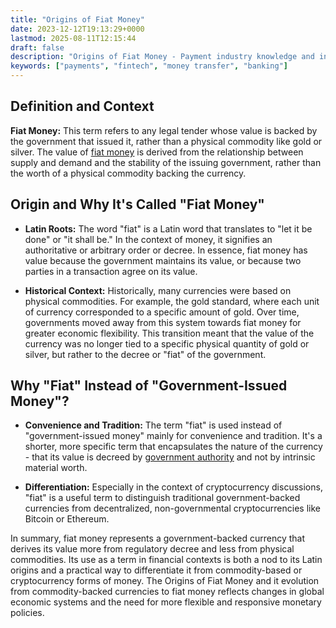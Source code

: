 ```yaml
---
title: "Origins of Fiat Money"
date: 2023-12-12T19:13:29+0000
lastmod: 2025-08-11T12:15:44
draft: false
description: "Origins of Fiat Money - Payment industry knowledge and insights"
keywords: ["payments", "fintech", "money transfer", "banking"]
---
```


## Definition and Context

**Fiat Money:** This term refers to any legal tender whose value is backed by the government that issued it, rather than a physical commodity like gold or silver. The value of [fiat money](https://faisalkhanllc.xyz/resources/payments-wiki/f/fiat-currency/) is derived from the relationship between supply and demand and the stability of the issuing government, rather than the worth of a physical commodity backing the currency.

## Origin and Why It's Called "Fiat Money"

- **Latin Roots:** The word "fiat" is a Latin word that translates to "let it be done" or "it shall be." In the context of money, it signifies an authoritative or arbitrary order or decree. In essence, fiat money has value because the government maintains its value, or because two parties in a transaction agree on its value.

- **Historical Context:** Historically, many currencies were based on physical commodities. For example, the gold standard, where each unit of currency corresponded to a specific amount of gold. Over time, governments moved away from this system towards fiat money for greater economic flexibility. This transition meant that the value of the currency was no longer tied to a specific physical quantity of gold or silver, but rather to the decree or "fiat" of the government.

## Why "Fiat" Instead of "Government-Issued Money"?

- **Convenience and Tradition:** The term "fiat" is used instead of "government-issued money" mainly for convenience and tradition. It's a shorter, more specific term that encapsulates the nature of the currency - that its value is decreed by [government authority](https://faisalkhanllc.xyz/resources/payments-wiki/f/financial-regulator/) and not by intrinsic material worth.

- **Differentiation:** Especially in the context of cryptocurrency discussions, "fiat" is a useful term to distinguish traditional government-backed currencies from decentralized, non-governmental cryptocurrencies like Bitcoin or Ethereum.

In summary, fiat money represents a government-backed currency that derives its value more from regulatory decree and less from physical commodities. Its use as a term in financial contexts is both a nod to its Latin origins and a practical way to differentiate it from commodity-based or cryptocurrency forms of money. The Origins of Fiat Money and it evolution from commodity-backed currencies to fiat money reflects changes in global economic systems and the need for more flexible and responsive monetary policies.
